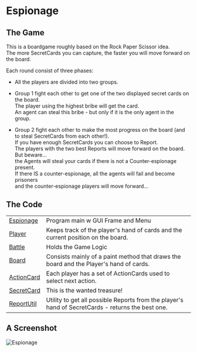 # Espionage

## The Game
This is a boardgame roughly based on the Rock Paper Scissor idea.  
The more SecretCards you can capture, the faster you will move forward on the board.
  
  
Each round consist of three phases:  
* All the players are divided into two groups.  
  
    
* Group 1 fight each other  to get one of the two displayed secret cards on the board.  
The player using the highest bribe will get the card.  
An agent can steal this bribe - but only if it is the only agent in the group.  
    
    
* Group 2 fight each other to make the most progress on the board (and to steal SecretCards from each other!).  
If you have enough SecretCards you can choose to Report.  
The players with the two best Reports will move forward on the board. But beware...   
the Agents will steal your cards if there is not a Counter-espionage present.   
If there IS a counter-espionage, all the agents will fail and become prisoners   
and the counter-espionage players will move forward...  
  
  
## The Code
<table>   
<tr>
	<td><a href="https://github.com/PrajaktaSathe/Java/blob/main/Programs/Games/Espionage/Espionage.java">Espionage</a></td>
	<td>Program main w GUI Frame and Menu </td>
</tr>
<tr>
	<td><a href="https://github.com/PrajaktaSathe/Java/blob/main/Programs/Games/Espionage/Player.java">Player</a></td>
	<td>Keeps track of the player's hand of cards and the current position on the board.</td>
</tr>
<tr>
	<td><a href="https://github.com/PrajaktaSathe/Java/blob/main/Programs/Games/Espionage/Battle.java">Battle</a></td>
	<td>Holds the Game Logic</td>
</tr>
<tr>
	<td><a href="https://github.com/PrajaktaSathe/Java/blob/main/Programs/Games/Espionage/Board.java">Board</a></td>
	<td>Consists mainly of a paint method that draws the board and the Player's hand of cards.</td>
</tr>
<tr>
	<td><a href="https://github.com/PrajaktaSathe/Java/blob/main/Programs/Games/Espionage/ActionCard.java">ActionCard</a></td>
	<td>Each player has a set of ActionCards used to select next action.</td>
</tr>
<tr>
	<td><a href="https://github.com/PrajaktaSathe/Java/blob/main/Programs/Games/Espionage/SecretCard.java">SecretCard</a></td>
	<td>This is the wanted treasure!</td>
</tr>
<tr>
	<td><a href="https://github.com/PrajaktaSathe/Java/blob/main/Programs/Games/Espionage/ReportUtil.java">ReportUtil</a></td>
	<td>Utility to get all possible Reports from the player's hand of SecretCards - returns the best one.</td>
</tr>
</table>

## A Screenshot

![Espionage](https://github.com/PrajaktaSathe/Java/blob/main/Programs/Games/Espionage/Espionage.png)
